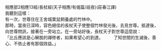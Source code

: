 相應部2相應13經/長杖經(天子相應/有偈篇/祇夜)(莊春江譯)  
我聽到這樣：  
有一次，世尊住在王舍城栗鼠飼養處的竹林中。  
那時，當夜已深時，容色絕佳的長杖天子使整個竹林發光後，去見世尊。抵達後，向世尊問訊，接著在一旁站立。在一旁站好後，長杖天子對世尊這麼說：  
「比丘應該是心解脫的禪修者，如果希望心的到達。　　　了知世間的生滅後，善心、不依止者有那個效益。」  
  
  
